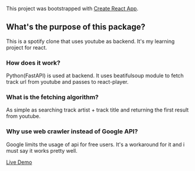 This project was bootstrapped with [Create React App](https://github.com/facebook/create-react-app).

## What's the purpose of this package?

This is a spotify clone that uses youtube as backend. It's my learning project for react.

### How does it work?

Python(FastAPI) is used at backend. It uses beatifulsoup module to fetch track url from youtube and passes to react-player.

### What is the fetching algorithm?

As simple as searching track artist + track title and returning the first result from youtube.

### Why use web crawler instead of Google API?

Google limits the usage of api for free users. It's a workaround for it and i must say it works pretty well.

[Live Demo](http://farukaydin.xyz/tubify)
